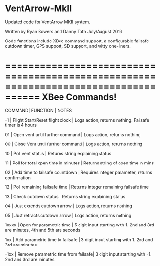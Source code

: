 # VentArrow-MkII

Updated code for VentArrow MKII system.  

Written by Ryan Bowers and Danny Toth July/August 2016

Code functions include XBee command support, a configurable failsafe cutdown timer, GPS support, SD support, and witty one-liners.

====================================================================================
XBee Commands!
====================================================================================
COMMAND|              FUNCTION               | NOTES 

-1     | Flight Start/Reset flight clock     | Logs action, returns nothing. Failsafe timer is 4 hours
  
01     | Open vent until further command     | Logs action, returns nothing

00     | Close Vent until further command    | Logs action, returns nothing

10     |            Poll vent status         | Returns string explaining status

11     | Poll for total open time in minutes | Returns string of open time in mins

02     |    Add time to failsafe countdown   | Requires integer parameter, returns confirmation

12     |   Poll remaining failsafe time      | Returns integer remaining failsafe time

13     |         Check cutdown status        | Returns string explaining status

04     |  Just extends cutdown arrow         | Logs action, returns nothing

05     | Just retracts cutdown arrow         | Logs action, returns nothing

1xxxx  |     Open for parametric time        | 5 digit input starting with 1. 2nd and 3rd are minutes, 4th and 5th are seconds

1xx    | Add parametric time to failsafe     | 3 digit input starting with 1. 2nd and 3rd are minutes

-1xx   | Remove parametric time from failsafe| 3 digit input starting with -1. 2nd and 3rd are minutes




